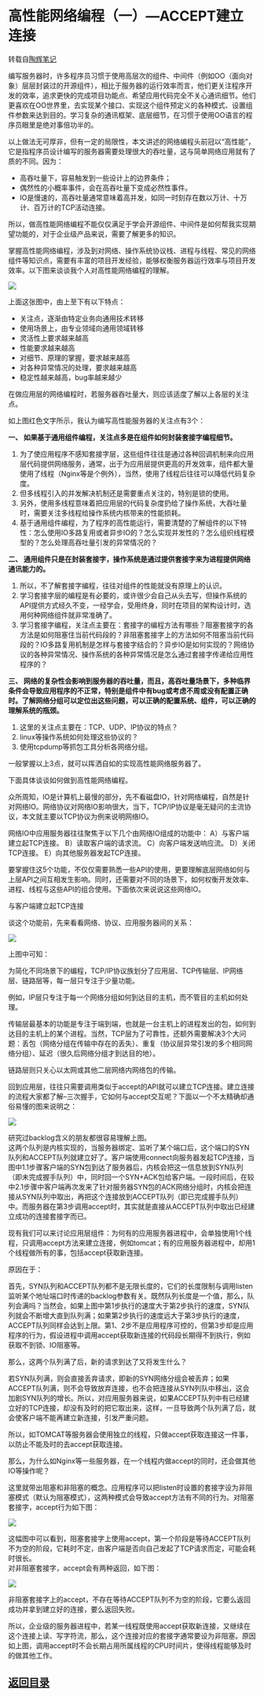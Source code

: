 # 高性能网络编程（一）—ACCEPT建立连接

转载自[陶辉笔记](http://taohui.pub/?p=67)  

编写服务器时，许多程序员习惯于使用高层次的组件、中间件（例如OO（面向对象）层层封装过的开源组件），相比于服务器的运行效率而言，他们更关注程序开发的效率，追求更快的完成项目功能点、希望应用代码完全不关心通讯细节。他们更喜欢在OO世界里，去实现某个接口、实现这个组件预定义的各种模式、设置组件参数来达到目的。学习复杂的通讯框架、底层细节，在习惯于使用OO语言的程序员眼里是绝对事倍功半的。  

以上做法无可厚非，但有一定的局限性，本文讲述的网络编程头前冠以“高性能”，它是指程序员设计编写的服务器需要处理很大的吞吐量，这与简单网络应用就有了质的不同。因为：  
* 高吞吐量下，容易触发到一些设计上的边界条件；  
* 偶然性的小概率事件，会在高吞吐量下变成必然性事件。  
* IO是慢速的，高吞吐量通常意味着高并发，如同一时刻存在数以万计、十万计、百万计的TCP活动连接。  

所以，做高性能网络编程不能仅仅满足于学会开源组件、中间件是如何帮我实现期望功能的，对于企业级产品来说，需要了解更多的知识。  

掌握高性能网络编程，涉及到对网络、操作系统协议栈、进程与线程、常见的网络组件等知识点，需要有丰富的项目开发经验，能够权衡服务器运行效率与项目开发效率。以下图来谈谈我个人对高性能网络编程的理解。  

![](https://github.com/MulticsYin/MulticsDevOps/blob/master/picture/netP01.jpg)

上面这张图中，由上至下有以下特点：  
* 关注点，逐渐由特定业务向通用技术转移
* 使用场景上，由专业领域向通用领域转移
* 灵活性上要求越来越高
* 性能要求越来越高
* 对细节、原理的掌握，要求越来越高
* 对各种异常情况的处理，要求越来越高
* 稳定性越来越高，bug率越来越少  

在做应用层的网络编程时，若服务器吞吐量大，则应该适度了解以上各层的关注点。  

如上图红色文字所示，我认为编写高性能服务器的关注点有3个：  

__一、 如果基于通用组件编程，关注点多是在组件如何封装套接字编程细节。__  
1. 为了使应用程序不感知套接字层，这些组件往往是通过各种回调机制来向应用层代码提供网络服务，通常，出于为应用层提供更高的开发效率，组件都大量使用了线程（Nginx等是个例外），当然，使用了线程后往往可以降低代码复杂度。  
2. 但多线程引入的并发解决机制还是需要重点关注的，特别是锁的使用。  
3. 另外，使用多线程意味着把应用层的代码复杂度扔给了操作系统，大吞吐量时，需要关注多线程给操作系统内核带来的性能损耗。  
4. 基于通用组件编程，为了程序的高性能运行，需要清楚的了解组件的以下特性：怎么使用IO多路复用或者异步IO的？怎么实现并发性的？怎么组织线程模型的？怎么处理高吞吐量引发的异常情况的？  

__二、 通用组件只是在封装套接字，操作系统是通过提供套接字来为进程提供网络通讯能力的。__  
1. 所以，不了解套接字编程，往往对组件的性能就没有原理上的认识。  
2. 学习套接字层的编程是有必要的，或许很少会自己从头去写，但操作系统的API提供方式经久不变，一经学会，受用终身，同时在项目的架构设计时，选用何种网络组件就非常准确了。  
3. 学习套接字编程，关注点主要在：套接字的编程方法有哪些？阻塞套接字的各方法是如何阻塞住当前代码段的？非阻塞套接字上的方法如何不阻塞当前代码段的？IO多路复用机制是怎样与套接字结合的？异步IO是如何实现的？网络协议的各种异常情况、操作系统的各种异常情况是怎么通过套接字传递给应用性程序的？  

__三、 网络的复杂性会影响到服务器的吞吐量，而且，高吞吐量场景下，多种临界条件会导致应用程序的不正常，特别是组件中有bug或考虑不周或没有配置正确时。了解网络分组可以定位出这些问题，可以正确的配置系统、组件，可以正确的理解系统的瓶颈。__  
1. 这里的关注点主要在：TCP、UDP、IP协议的特点？  
2. linux等操作系统如何处理这些协议的？  
3. 使用tcpdump等抓包工具分析各网络分组。  

一般掌握以上3点，就可以挥洒自如的实现高性能网络服务器了。  

下面具体谈谈如何做到高性能网络编程。  

众所周知，IO是计算机上最慢的部分，先不看磁盘IO，针对网络编程，自然是针对网络IO。网络协议对网络IO影响很大，当下，TCP/IP协议是毫无疑问的主流协议，本文就主要以TCP协议为例来说明网络IO。  

网络IO中应用服务器往往聚焦于以下几个由网络IO组成的功能中：
  A）与客户端建立起TCP连接。
  B）读取客户端的请求流。
  C）向客户端发送响应流。
  D）关闭TCP连接。
  E）向其他服务器发起TCP连接。  
  
要掌握住这5个功能，不仅仅需要熟悉一些API的使用，更要理解底层网络如何与上层API之间互相发生影响。同时，还需要对不同的场景下，如何权衡开发效率、进程、线程与这些API的组合使用。下面依次来说说这些网络IO。  

与客户端建立起TCP连接  

谈这个功能前，先来看看网络、协议、应用服务器间的关系：  

![](https://github.com/MulticsYin/MulticsDevOps/blob/master/picture/netP02.jpg)

上图中可知：  

为简化不同场景下的编程，TCP/IP协议族划分了应用层、TCP传输层、IP网络层、链路层等，每一层只专注于少量功能。  

例如，IP层只专注于每一个网络分组如何到达目的主机，而不管目的主机如何处理。  

传输层最基本的功能是专注于端到端，也就是一台主机上的进程发出的包，如何到达目的主机上的某个进程。当然，TCP层为了可靠性，还额外需要解决3个大问题：丢包（网络分组在传输中存在的丢失）、重复（协议层异常引发的多个相同网络分组）、延迟（很久后网络分组才到达目的地）。  

链路层则只关心以太网或其他二层网络内网络包的传输。  

回到应用层，往往只需要调用类似于accept的API就可以建立TCP连接。建立连接的流程大家都了解–三次握手，它如何与accept交互呢？下面以一个不太精确却通俗易懂的图来说明之：  

![](https://github.com/MulticsYin/MulticsDevOps/blob/master/picture/netP03.jpg)  

研究过backlog含义的朋友都很容易理解上图。  
这两个队列是内核实现的，当服务器绑定、监听了某个端口后，这个端口的SYN队列和ACCEPT队列就建立好了。客户端使用connect向服务器发起TCP连接，当图中1.1步骤客户端的SYN包到达了服务器后，内核会把这一信息放到SYN队列（即未完成握手队列）中，同时回一个SYN+ACK包给客户端。一段时间后，在较中2.1步骤中客户端再次发来了针对服务器SYN包的ACK网络分组时，内核会把连接从SYN队列中取出，再把这个连接放到ACCEPT队列（即已完成握手队列）中。而服务器在第3步调用accept时，其实就是直接从ACCEPT队列中取出已经建立成功的连接套接字而已。  

现有我们可以来讨论应用层组件：为何有的应用服务器进程中，会单独使用1个线程，只调用accept方法来建立连接，例如tomcat；有的应用服务器进程中，却用1个线程做所有的事，包括accept获取新连接。  

原因在于：  

首先，SYN队列和ACCEPT队列都不是无限长度的，它们的长度限制与调用listen监听某个地址端口时传递的backlog参数有关。既然队列长度是一个值，那么，队列会满吗？当然会，如果上图中第1步执行的速度大于第2步执行的速度，SYN队列就会不断增大直到队列满；如果第2步执行的速度远大于第3步执行的速度，ACCEPT队列同样会达到上限。第1、2步不是应用程序可控的，但第3步却是应用程序的行为，假设进程中调用accept获取新连接的代码段长期得不到执行，例如获取不到锁、IO阻塞等。  

那么，这两个队列满了后，新的请求到达了又将发生什么？  

若SYN队列满，则会直接丢弃请求，即新的SYN网络分组会被丢弃；如果ACCEPT队列满，则不会导致放弃连接，也不会把连接从SYN列队中移出，这会加剧SYN队列的增长。所以，对应用服务器来说，如果ACCEPT队列中有已经建立好的TCP连接，却没有及时的把它取出来，这样，一旦导致两个队列满了后，就会使客户端不能再建立新连接，引发严重问题。  

所以，如TOMCAT等服务器会使用独立的线程，只做accept获取连接这一件事，以防止不能及时的去accept获取连接。  

那么，为什么如Nginx等一些服务器，在一个线程内做accept的同时，还会做其他IO等操作呢？  

这里就带出阻塞和非阻塞的概念。应用程序可以把listen时设置的套接字设为非阻塞模式（默认为阻塞模式），这两种模式会导致accept方法有不同的行为。对阻塞套接字，accept行为如下图：  

![](https://github.com/MulticsYin/MulticsDevOps/blob/master/picture/netP04.jpg)  

这幅图中可以看到，阻塞套接字上使用accept，第一个阶段是等待ACCEPT队列不为空的阶段，它耗时不定，由客户端是否向自己发起了TCP请求而定，可能会耗时很长。  
对非阻塞套接字，accept会有两种返回，如下图：  

![](https://github.com/MulticsYin/MulticsDevOps/blob/master/picture/netP05.jpg)  

非阻塞套接字上的accept，不存在等待ACCEPT队列不为空的阶段，它要么返回成功并拿到建立好的连接，要么返回失败。  

所以，企业级的服务器进程中，若某一线程既使用accept获取新连接，又继续在这个连接上读、写字符流，那么，这个连接对应的套接字通常要设为非阻塞。原因如上图，调用accept时不会长期占用所属线程的CPU时间片，使得线程能够及时的做其他工作。  

## [返回目录](https://github.com/MulticsYin/MulticsDevOps#网络编程)
